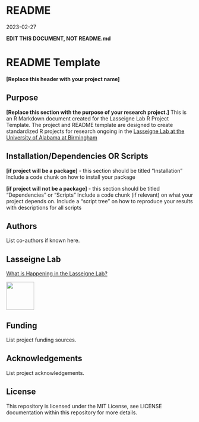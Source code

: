 README
================
2023-02-27

**EDIT THIS DOCUMENT, NOT README.md**

# README Template

**\[Replace this header with your project name\]**

## Purpose

**\[Replace this section with the purpose of your research project.\]**
This is an R Markdown document created for the Lasseigne Lab R Project
Template. The project and README template are designed to create
standardized R projects for research ongoing in the [Lasseigne Lab at
the University of Alabama at Birmingham](https://www.lasseigne.org/)

## Installation/Dependencies OR Scripts

**\[if project will be a package\]** - this section should be titled
“Installation” Include a code chunk on how to install your package

**\[if project will not be a package\]** - this section should be titled
“Dependencies” or “Scripts” Include a code chunk (if relevant) on what
your project depends on. Include a “script tree” on how to reproduce
your results with descriptions for all scripts

## Authors

List co-authors if known here.

## Lasseigne Lab

[What is Happening in the Lasseigne Lab?](https://www.lasseigne.org/)

<img src="https://www.lasseigne.org/img/main/lablogo.png" width="75" height="75">

## Funding

List project funding sources.

## Acknowledgements

List project acknowledgements.

## License

This repository is licensed under the MIT License, see LICENSE
documentation within this repository for more details.
